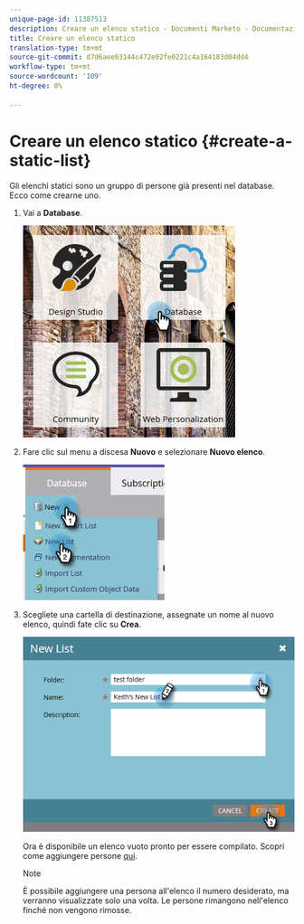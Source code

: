 ```yaml
---
unique-page-id: 11387513
description: Creare un elenco statico - Documenti Marketo - Documentazione del prodotto
title: Creare un elenco statico
translation-type: tm+mt
source-git-commit: d7d6aee63144c472e02fe0221c4a164183d04dd4
workflow-type: tm+mt
source-wordcount: '109'
ht-degree: 0%

---
```



# Creare un elenco statico {#create-a-static-list}

Gli elenchi statici sono un gruppo di persone già presenti nel database. Ecco come crearne uno.

1. Vai a **Database**.

   ![](assets/db.png)

1. Fare clic sul menu a discesa **Nuovo** e selezionare **Nuovo elenco**.

   ![](assets/two.png)

1. Scegliete una cartella di destinazione, assegnate un nome al nuovo elenco, quindi fate clic su **Crea**.

   ![](assets/three.png)

   Ora è disponibile un elenco vuoto pronto per essere compilato. Scopri come aggiungere persone [qui](http://docs.marketo.com/display/DOCS/Understanding+Static+Lists#UnderstandingStaticLists-WaystoAdd/RemoveLeadsfromaList).

   >[!NOTE]
   >
   >È possibile aggiungere una persona all&#39;elenco il numero desiderato, ma verranno visualizzate solo una volta. Le persone rimangono nell&#39;elenco finché non vengono rimosse.

